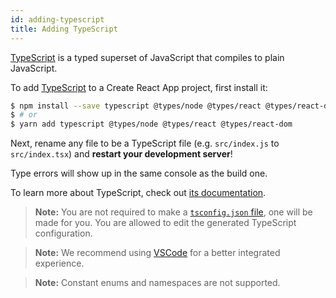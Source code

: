 ```yaml
---
id: adding-typescript
title: Adding TypeScript
---
```


[TypeScript](https://www.typescriptlang.org/) is a typed superset of JavaScript that compiles to plain JavaScript.

To add [TypeScript](https://www.typescriptlang.org/) to a Create React App project, first install it:

```bash
$ npm install --save typescript @types/node @types/react @types/react-dom
$ # or
$ yarn add typescript @types/node @types/react @types/react-dom
```

Next, rename any file to be a TypeScript file (e.g. `src/index.js` to `src/index.tsx`) and **restart your development server**!

Type errors will show up in the same console as the build one.

To learn more about TypeScript, check out [its documentation](https://www.typescriptlang.org/).

> **Note:** You are not required to make a [`tsconfig.json` file](https://www.typescriptlang.org/docs/handbook/tsconfig-json.html), one will be made for you.
> You are allowed to edit the generated TypeScript configuration.

> **Note:** We recommend using [VSCode](https://code.visualstudio.com/) for a better integrated experience.

> **Note:** Constant enums and namespaces are not supported.
